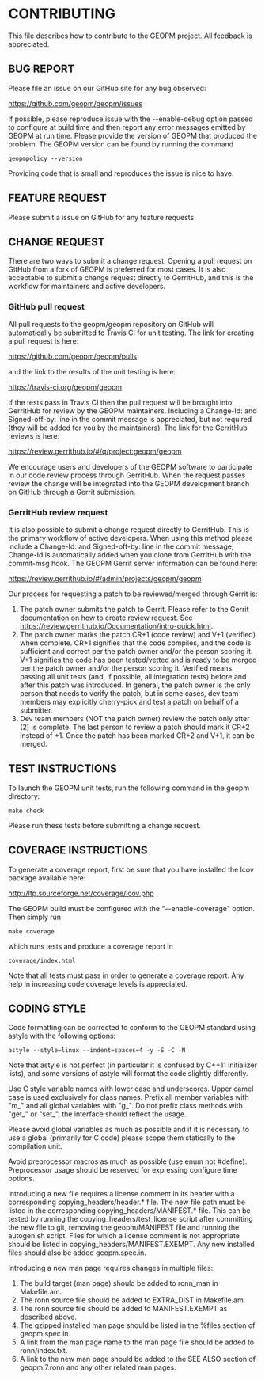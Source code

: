 CONTRIBUTING
============
This file describes how to contribute to the GEOPM project.  All
feedback is appreciated.

BUG REPORT
----------
Please file an issue on our GitHub site for any bug observed:

https://github.com/geopm/geopm/issues

If possible, please reproduce issue with the --enable-debug option
passed to configure at build time and then report any error messages
emitted by GEOPM at run time.  Please provide the version of GEOPM
that produced the problem.  The GEOPM version can be found by running
the command

    geopmpolicy --version

Providing code that is small and reproduces the issue is nice to have.

FEATURE REQUEST
---------------
Please submit a issue on GitHub for any feature requests.

CHANGE REQUEST
--------------
There are two ways to submit a change request.  Opening a pull request
on GitHub from a fork of GEOPM is preferred for most cases.  It is
also acceptable to submit a change request directly to GerritHub, and
this is the workflow for maintainers and active developers.

### GitHub pull request
All pull requests to the geopm/geopm repository on GitHub will
automatically be submitted to Travis CI for unit testing.  The link
for creating a pull request is here:

https://github.com/geopm/geopm/pulls

and the link to the results of the unit testing is here:

https://travis-ci.org/geopm/geopm

If the tests pass in Travis CI then the pull request will be brought
into GerritHub for review by the GEOPM maintainers.  Including a
Change-Id: and Signed-off-by: line in the commit message is
appreciated, but not required (they will be added for you by the
maintainers).  The link for the GerritHub reviews is here:

https://review.gerrithub.io/#/q/project:geopm/geopm

We encourage users and developers of the GEOPM software to participate
in our code review process through GerritHub.  When the request passes
review the change will be integrated into the GEOPM development branch
on GitHub through a Gerrit submission.

### GerritHub review request

It is also possible to submit a change request directly to GerritHub.
This is the primary workflow of active developers.  When using this
method please include a Change-Id: and Signed-off-by: line in the
commit message; Change-Id is automatically added when you clone from
GerritHub with the commit-msg hook.  The GEOPM Gerrit server
information can be found here:

https://review.gerrithub.io/#/admin/projects/geopm/geopm

Our process for requesting a patch to be reviewed/merged through
Gerrit is:

1.  The patch owner submits the patch to Gerrit.  Please refer to the
    Gerrit documentation on how to create review request.
    See <https://review.gerrithub.io/Documentation/intro-quick.html>.
2.  The patch owner marks the patch CR+1 (code review) and V+1
    (verified) when complete.  CR+1 signifies that the code compiles,
    and the code is sufficient and correct per the patch owner and/or
    the person scoring it.  V+1 signifies the code has been
    tested/vetted and is ready to be merged per the patch owner and/or
    the person scoring it.  Verified means passing all unit tests
    (and, if possible, all integration tests) before and after this
    patch was introduced.  In general, the patch owner is the only
    person that needs to verify the patch, but in some cases, dev team
    members may explicitly cherry-pick and test a patch on behalf of a
    submitter.
3.  Dev team members (NOT the patch owner) review the patch only after
    (2) is complete.  The last person to review a patch should mark it CR+2
    instead of +1.  Once the patch has been marked CR+2 and V+1, it can be
    merged.


TEST INSTRUCTIONS
-----------------
To launch the GEOPM unit tests, run the following command in the geopm
directory:

    make check

Please run these tests before submitting a change request.

COVERAGE INSTRUCTIONS
---------------------
To generate a coverage report, first be sure that you have installed
the lcov package available here:

http://ltp.sourceforge.net/coverage/lcov.php

The GEOPM build must be configured with the "--enable-coverage" option.  Then
simply run

    make coverage

which runs tests and produce a coverage report in

    coverage/index.html

Note that all tests must pass in order to generate a coverage report.
Any help in increasing code coverage levels is appreciated.

CODING STYLE
------------
Code formatting can be corrected to conform to the GEOPM standard
using astyle with the following options:

    astyle --style=linux --indent=spaces=4 -y -S -C -N

Note that astyle is not perfect (in particular it is confused by C++11
initializer lists), and some versions of astyle will format the code
slightly differently.

Use C style variable names with lower case and underscores.  Upper
camel case is used exclusively for class names.  Prefix all member
variables with "m_" and all global variables with "g_".  Do not prefix
class methods with "get_" or "set_", the interface should reflect the
usage.

Please avoid global variables as much as possible and if it is
necessary to use a global (primarily for C code) please scope them
statically to the compilation unit.

Avoid preprocessor macros as much as possible (use enum not #define).
Preprocessor usage should be reserved for expressing configure time
options.

Introducing a new file requires a license comment in its header with a
corresponding copying_headers/header.* file.  The new file path must
be listed in the corresponding copying_headers/MANIFEST.* file.  This
can be tested by running the copying_headers/test_license script after
committing the new file to git, removing the geopm/MANIFEST file and
running the autogen.sh script.  Files for which a license comment is
not appropriate should be listed in copying_headers/MANIFEST.EXEMPT.
Any new installed files should also be added geopm.spec.in.

Introducing a new man page requires changes in multiple files:
1. The build target (man page) should be added to ronn_man in
   Makefile.am.
2. The ronn source file should be added to EXTRA_DIST in Makefile.am.
3. The ronn source file should be added to MANIFEST.EXEMPT as
   described above.
4. The gzipped installed man page should be listed in the %files section of
   geopm.spec.in.
5. A link from the man page name to the man page file should be added
   to ronn/index.txt.
6. A link to the new man page should be added to the SEE ALSO section of
   geopm.7.ronn and any other related man pages.